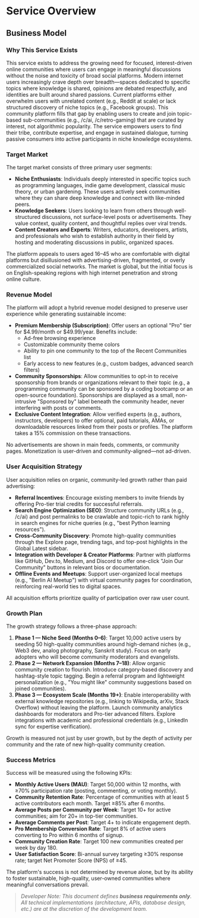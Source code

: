 # Service Overview

## Business Model

### Why This Service Exists

This service exists to address the growing need for focused, interest-driven online communities where users can engage in meaningful discussions without the noise and toxicity of broad social platforms. Modern internet users increasingly crave depth over breadth—spaces dedicated to specific topics where knowledge is shared, opinions are debated respectfully, and identities are built around shared passions. Current platforms either overwhelm users with unrelated content (e.g., Reddit at scale) or lack structured discovery of niche topics (e.g., Facebook groups). This community platform fills that gap by enabling users to create and join topic-based sub-communities (e.g., /c/ai, /c/retro-gaming) that are curated by interest, not algorithmic popularity. The service empowers users to find their tribe, contribute expertise, and engage in sustained dialogue, turning passive consumers into active participants in niche knowledge ecosystems.

### Target Market

The target market consists of three primary user segments:

- **Niche Enthusiasts**: Individuals deeply interested in specific topics such as programming languages, indie game development, classical music theory, or urban gardening. These users actively seek communities where they can share deep knowledge and connect with like-minded peers.
- **Knowledge Seekers**: Users looking to learn from others through well-structured discussions, not surface-level posts or advertisements. They value context, quality content, and thoughtful replies over viral trends.
- **Content Creators and Experts**: Writers, educators, developers, artists, and professionals who wish to establish authority in their field by hosting and moderating discussions in public, organized spaces.

The platform appeals to users aged 16–45 who are comfortable with digital platforms but disillusioned with advertising-driven, fragmented, or overly commercialized social networks. The market is global, but the initial focus is on English-speaking regions with high internet penetration and strong online culture.

### Revenue Model

The platform will adopt a hybrid revenue model designed to preserve user experience while generating sustainable income:

- **Premium Membership (Subscription)**: Offer users an optional "Pro" tier for $4.99/month or $49.99/year. Benefits include:
  - Ad-free browsing experience
  - Customizable community theme colors
  - Ability to pin one community to the top of the Recent Communities list
  - Early access to new features (e.g., custom badges, advanced search filters)
- **Community Sponsorships**: Allow communities to opt-in to receive sponsorship from brands or organizations relevant to their topic (e.g., a programming community can be sponsored by a coding bootcamp or an open-source foundation). Sponsorships are displayed as a small, non-intrusive "Sponsored by" label beneath the community header, never interfering with posts or comments.
- **Exclusive Content Integration**: Allow verified experts (e.g., authors, instructors, developers) to offer optional, paid tutorials, AMAs, or downloadable resources linked from their posts or profiles. The platform takes a 15% commission on these transactions.

No advertisements are shown in main feeds, comments, or community pages. Monetization is user-driven and community-aligned—not ad-driven.

### User Acquisition Strategy

User acquisition relies on organic, community-led growth rather than paid advertising:

- **Referral Incentives**: Encourage existing members to invite friends by offering Pro-tier trial credits for successful referrals.
- **Search Engine Optimization (SEO)**: Structure community URLs (e.g., /c/ai) and post permalinks to be crawlable and topic-rich to rank highly in search engines for niche queries (e.g., "best Python learning resources").
- **Cross-Community Discovery**: Promote high-quality communities through the Explore page, trending tags, and top-post highlights in the Global Latest sidebar.
- **Integration with Developer & Creator Platforms**: Partner with platforms like GitHub, Dev.to, Medium, and Discord to offer one-click "Join Our Community" buttons in relevant bios or documentation.
- **Offline Events and Meetups**: Support user-organized local meetups (e.g., "Berlin AI Meetup") with virtual community pages for coordination, reinforcing real-world ties to digital spaces.

All acquisition efforts prioritize quality of participation over raw user count.

### Growth Plan

The growth strategy follows a three-phase approach:

1. **Phase 1 — Niche Seed (Months 0–6)**: Target 10,000 active users by seeding 50 high-quality communities around high-demand niches (e.g., Web3 dev, analog photography, Sanskrit study). Focus on early adopters who will become community moderators and evangelists.
2. **Phase 2 — Network Expansion (Months 7–18)**: Allow organic community creation to flourish. Introduce category-based discovery and hashtag-style topic tagging. Begin a referral program and lightweight personalization (e.g., "You might like" community suggestions based on joined communities).
3. **Phase 3 — Ecosystem Scale (Months 19+)**: Enable interoperability with external knowledge repositories (e.g., linking to Wikipedia, arXiv, Stack Overflow) without leaving the platform. Launch community analytics dashboards for moderators and Pro-tier advanced filters. Explore integrations with academic and professional credentials (e.g., LinkedIn sync for expertise verification).

Growth is measured not just by user growth, but by the depth of activity per community and the rate of new high-quality community creation.

### Success Metrics

Success will be measured using the following KPIs:

- **Monthly Active Users (MAU)**: Target 50,000 within 12 months, with ≥70% participation rate (posting, commenting, or voting monthly).
- **Community Retention Rate**: Percentage of communities with at least 5 active contributors each month. Target ≥85% after 6 months.
- **Average Posts per Community per Week**: Target 10+ for active communities; aim for 20+ in top-tier communities.
- **Average Comments per Post**: Target 4+ to indicate engagement depth.
- **Pro Membership Conversion Rate**: Target 8% of active users converting to Pro within 6 months of signup.
- **Community Creation Rate**: Target 100 new communities created per week by day 180.
- **User Satisfaction Score**: Bi-annual survey targeting ≥30% response rate; target Net Promoter Score (NPS) of ≥45.

The platform's success is not determined by revenue alone, but by its ability to foster sustainable, high-quality, user-owned communities where meaningful conversations prevail.

> *Developer Note: This document defines **business requirements only**. All technical implementations (architecture, APIs, database design, etc.) are at the discretion of the development team.*